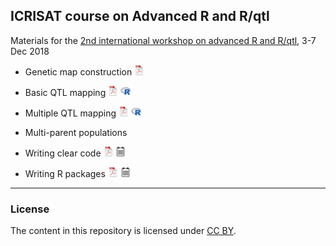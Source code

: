 ## ICRISAT course on Advanced R and R/qtl

Materials for the [2nd international workshop on advanced R and
R/qtl](https://www.icrisat.org/event/2nd-international-workshop-on-advanced-r-r-qtl/),
3-7 Dec 2018

- Genetic map construction
[![pdf](icons16/pdf-icon.png)](https://kbroman.org/icrisat2018/geneticmaps.pdf)

- Basic QTL mapping
[![pdf](icons16/pdf-icon.png)](https://kbroman.org/icrisat2018/lec1_introqtl.pdf)
[![R code](icons16/R-icon.png)](https://github.com/kbroman/icrisat2018/blob/master/2_introqtl/2_introqtl.R)

- Multiple QTL mapping
[![pdf](icons16/pdf-icon.png)](https://kbroman.org/icrisat2018/lec2_multiqtl.pdf)
[![R code](icons16/R-icon.png)](https://github.com/kbroman/icrisat2018/blob/master/3_multiqtl/3_multiqtl.R)

- Multi-parent populations

- Writing clear code
[![pdf](icons16/pdf-icon.png)](https://kbroman.org/icrisat2018/lec4a_clearcode.pdf)
[![pdf w/notes](icons16/notes-icon.png)](https://kbroman.org/icrisat2018/lec4a_clearcode_withnotes.pdf)

- Writing R packages
[![pdf](icons16/pdf-icon.png)](https://kbroman.org/icrisat2018/lec4b_rpack.pdf)
[![pdf w/notes](icons16/notes-icon.png)](https://kbroman.org/icrisat2018/lec4b_rpack_withnotes.pdf)

---

### License

The content in this repository is licensed under [CC BY](https://creativecommons.org/licenses/by/3.0/).

